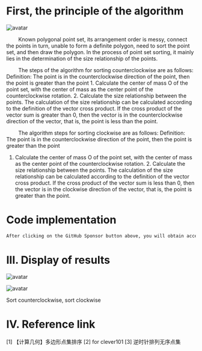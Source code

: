 #  First, the principle of the algorithm 

 ![avatar]( 1bb70f329010428d85e414e225831f9c.jpeg) 

    Known polygonal point set, its arrangement order is messy, connect the points in turn, unable to form a definite polygon, need to sort the point set, and then draw the polygon. In the process of point set sorting, it mainly lies in the determination of the size relationship of the points.  

    The steps of the algorithm for sorting counterclockwise are as follows: Definition: The point is in the counterclockwise direction of the point, then the point is greater than the point 1. Calculate the center of mass O of the point set, with the center of mass as the center point of the counterclockwise rotation. 2. Calculate the size relationship between the points. The calculation of the size relationship can be calculated according to the definition of the vector cross product. If the cross product of the vector sum is greater than 0, then the vector is in the counterclockwise direction of the vector, that is, the point is less than the point. 

    The algorithm steps for sorting clockwise are as follows: Definition: The point is in the counterclockwise direction of the point, then the point is greater than the point 

 1. Calculate the center of mass O of the point set, with the center of mass as the center point of the counterclockwise rotation. 2. Calculate the size relationship between the points. The calculation of the size relationship can be calculated according to the definition of the vector cross product. If the cross product of the vector sum is less than 0, then the vector is in the clockwise direction of the vector, that is, the point is greater than the point. 

#  Code implementation 

  ```python  
After clicking on the GitHub Sponsor button above, you will obtain access permissions to my private code repository ( https://github.com/slowlon/my_code_bar ) to view this blog code. By searching the code number of this blog, you can find the code you need, code number is: 2024020309574145284
  ```  
#  III. Display of results 

 ![avatar]( 60ad55faceba4e89bcc6eab43d606dd9.png) 

 ![avatar]( 23876776c3e848c0b3e0c70cadf4b028.png) 

  Sort counterclockwise, sort clockwise  

#  IV. Reference link 

 [1] 【计算几何】多边形点集排序 [2] for clever101 [3] 逆时针排列无序点集 

